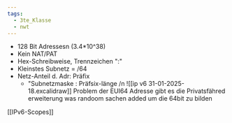 ```yaml
---
tags:
  - 3te_Klasse
  - nwt
---
```

- 128 Bit Adressesn (3.4*10^38)
- Kein NAT/PAT
- Hex-Schreibweise, Trennzeichen ":"
- Kleinstes Subnetz = /64
- Netz-Anteil d. Adr: Präfix
	- "Subnetzmaske : Präfsix-länge /n
![[ip v6 31-01-2025-18.excalidraw]]
Problem der EUI64 Adresse gibt es die Privatsfähred erweiterung was randoom sachen added um die 64bit zu bilden


[[IPv6-Scopes]]